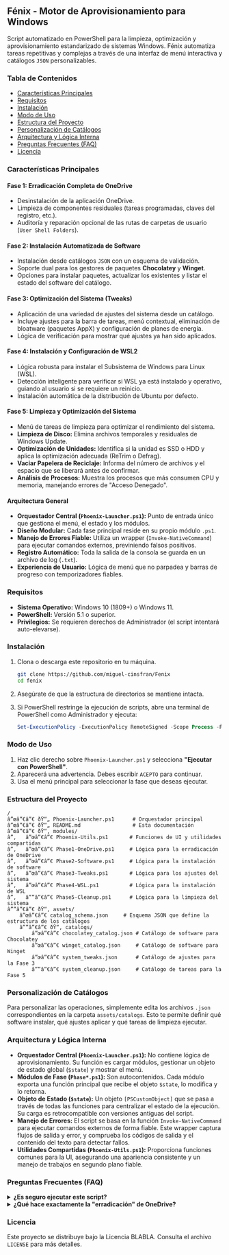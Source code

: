﻿## Fénix - Motor de Aprovisionamiento para Windows

Script automatizado en PowerShell para la limpieza, optimización y aprovisionamiento estandarizado de sistemas Windows. Fénix automatiza tareas repetitivas y complejas a través de una interfaz de menú interactiva y catálogos `JSON` personalizables.

### Tabla de Contenidos

- [Características Principales](#características-principales)
- [Requisitos](#requisitos)
- [Instalación](#instalación)
- [Modo de Uso](#modo-de-uso)
- [Estructura del Proyecto](#estructura-del-proyecto)
- [Personalización de Catálogos](#personalización-de-catálogos)
- [Arquitectura y Lógica Interna](#arquitectura-y-lógica-interna)
- [Preguntas Frecuentes (FAQ)](#preguntas-frecuentes-faq)
- [Licencia](#licencia)

### Características Principales

#### Fase 1: Erradicación Completa de OneDrive
- Desinstalación de la aplicación OneDrive.
- Limpieza de componentes residuales (tareas programadas, claves del registro, etc.).
- Auditoría y reparación opcional de las rutas de carpetas de usuario (`User Shell Folders`).

#### Fase 2: Instalación Automatizada de Software
- Instalación desde catálogos `JSON` con un esquema de validación.
- Soporte dual para los gestores de paquetes **Chocolatey** y **Winget**.
- Opciones para instalar paquetes, actualizar los existentes y listar el estado del software del catálogo.

#### Fase 3: Optimización del Sistema (Tweaks)
- Aplicación de una variedad de ajustes del sistema desde un catálogo.
- Incluye ajustes para la barra de tareas, menú contextual, eliminación de bloatware (paquetes AppX) y configuración de planes de energía.
- Lógica de verificación para mostrar qué ajustes ya han sido aplicados.

#### Fase 4: Instalación y Configuración de WSL2
- Lógica robusta para instalar el Subsistema de Windows para Linux (WSL).
- Detección inteligente para verificar si WSL ya está instalado y operativo, guiando al usuario si se requiere un reinicio.
- Instalación automática de la distribución de Ubuntu por defecto.

#### Fase 5: Limpieza y Optimización del Sistema
- Menú de tareas de limpieza para optimizar el rendimiento del sistema.
- **Limpieza de Disco:** Elimina archivos temporales y residuales de Windows Update.
- **Optimización de Unidades:** Identifica si la unidad es SSD o HDD y aplica la optimización adecuada (ReTrim o Defrag).
- **Vaciar Papelera de Reciclaje:** Informa del número de archivos y el espacio que se liberará antes de confirmar.
- **Análisis de Procesos:** Muestra los procesos que más consumen CPU y memoria, manejando errores de "Acceso Denegado".

#### Arquitectura General
- **Orquestador Central (`Phoenix-Launcher.ps1`):** Punto de entrada único que gestiona el menú, el estado y los módulos.
- **Diseño Modular:** Cada fase principal reside en su propio módulo `.ps1`.
- **Manejo de Errores Fiable:** Utiliza un wrapper (`Invoke-NativeCommand`) para ejecutar comandos externos, previniendo falsos positivos.
- **Registro Automático:** Toda la salida de la consola se guarda en un archivo de log (`.txt`).
- **Experiencia de Usuario:** Lógica de menú que no parpadea y barras de progreso con temporizadores fiables.

### Requisitos

- **Sistema Operativo:** Windows 10 (1809+) o Windows 11.
- **PowerShell:** Versión 5.1 o superior.
- **Privilegios:** Se requieren derechos de Administrador (el script intentará auto-elevarse).

### Instalación

1.  Clona o descarga este repositorio en tu máquina.
    ```bash
    git clone https://github.com/miguel-cinsfran/Fenix
    cd fenix
    ```

2.  Asegúrate de que la estructura de directorios se mantiene intacta.
3.  Si PowerShell restringe la ejecución de scripts, abre una terminal de PowerShell como Administrador y ejecuta:
    ```powershell
    Set-ExecutionPolicy -ExecutionPolicy RemoteSigned -Scope Process -Force
    ```

### Modo de Uso

1.  Haz clic derecho sobre `Phoenix-Launcher.ps1` y selecciona **"Ejecutar con PowerShell"**.
2.  Aparecerá una advertencia. Debes escribir `ACEPTO` para continuar.
3.  Usa el menú principal para seleccionar la fase que deseas ejecutar.

### Estructura del Proyecto

```text
/
â”œâ”€â”€ ðŸ“„ Phoenix-Launcher.ps1      # Orquestador principal
â”œâ”€â”€ ðŸ“„ README.md                 # Esta documentación
â”œâ”€â”€ ðŸ“‚ modules/
â”‚   â”œâ”€â”€ Phoenix-Utils.ps1       # Funciones de UI y utilidades compartidas
â”‚   â”œâ”€â”€ Phase1-OneDrive.ps1     # Lógica para la erradicación de OneDrive
â”‚   â”œâ”€â”€ Phase2-Software.ps1     # Lógica para la instalación de software
â”‚   â”œâ”€â”€ Phase3-Tweaks.ps1       # Lógica para los ajustes del sistema
â”‚   â”œâ”€â”€ Phase4-WSL.ps1          # Lógica para la instalación de WSL
â”‚   â””â”€â”€ Phase5-Cleanup.ps1      # Lógica para la limpieza del sistema
â””â”€â”€ ðŸ“‚ assets/
    â”œâ”€â”€ catalog_schema.json     # Esquema JSON que define la estructura de los catálogos
    â””â”€â”€ ðŸ“‚ catalogs/
        â”œâ”€â”€ chocolatey_catalog.json # Catálogo de software para Chocolatey
        â”œâ”€â”€ winget_catalog.json     # Catálogo de software para Winget
        â”œâ”€â”€ system_tweaks.json      # Catálogo de ajustes para la Fase 3
        â””â”€â”€ system_cleanup.json     # Catálogo de tareas para la Fase 5
```

### Personalización de Catálogos

Para personalizar las operaciones, simplemente edita los archivos `.json` correspondientes en la carpeta `assets/catalogs`. Esto te permite definir qué software instalar, qué ajustes aplicar y qué tareas de limpieza ejecutar.

### Arquitectura y Lógica Interna

-   **Orquestador Central (`Phoenix-Launcher.ps1`):** No contiene lógica de aprovisionamiento. Su función es cargar módulos, gestionar un objeto de estado global (`$state`) y mostrar el menú.
-   **Módulos de Fase (`Phase*.ps1`):** Son autocontenidos. Cada módulo exporta una función principal que recibe el objeto `$state`, lo modifica y lo retorna.
-   **Objeto de Estado (`$state`):** Un objeto `[PSCustomObject]` que se pasa a través de todas las funciones para centralizar el estado de la ejecución. Su carga es retrocompatible con versiones antiguas del script.
-   **Manejo de Errores:** El script se basa en la función `Invoke-NativeCommand` para ejecutar comandos externos de forma fiable. Este wrapper captura flujos de salida y error, y comprueba los códigos de salida y el contenido del texto para detectar fallos.
-   **Utilidades Compartidas (`Phoenix-Utils.ps1`):** Proporciona funciones comunes para la UI, asegurando una apariencia consistente y un manejo de trabajos en segundo plano fiable.

### Preguntas Frecuentes (FAQ)

<details>
<summary><strong>¿Es seguro ejecutar este script?</strong></summary>

El script está diseñado para ser seguro, pero realiza cambios importantes. Incluye varias salvaguardas:
- Requiere consentimiento explícito escribiendo "ACEPTO".
- Aísla la lógica en módulos para reducir el riesgo de efectos secundarios.
- Genera un log completo de cada operación.
- Utiliza un manejo de errores robusto para detenerse si algo sale mal.
</details>

<details>
<summary><strong>¿Qué hace exactamente la "erradicación" de OneDrive?</strong></summary>

Es más que una simple desinstalación. El proceso incluye: detener el proceso, ejecutar los desinstaladores oficiales, eliminar tareas programadas, limpiar claves del registro y, finalmente, auditar (y opcionalmente reparar) las rutas de las carpetas personales del usuario.
</details>

### Licencia

Este proyecto se distribuye bajo la Licencia BLABLA. Consulta el archivo `LICENSE` para más detalles.

